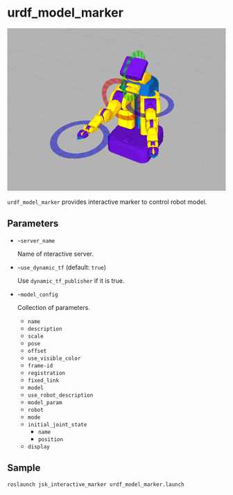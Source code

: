 # urdf_model_marker
![](../images/urdf_model_marker.png)

`urdf_model_marker` provides interactive marker to control robot model.

## Parameters
* `~server_name`

  Name of nteractive server.
* `~use_dynamic_tf` (default: `true`)

  Use `dynamic_tf_publisher` if it is true.
* `~model_config`

  Collection of parameters.
  * `name`
  * `description`
  * `scale`
  * `pose`
  * `offset`
  * `use_visible_color`
  * `frame-id`
  * `registration`
  * `fixed_link`
  * `model`
  * `use_robot_description`
  * `model_param`
  * `robot`
  * `mode`
  * `initial_joint_state`
    * `name`
    * `position`
  * `display`

## Sample

```
roslaunch jsk_interactive_marker urdf_model_marker.launch
```
